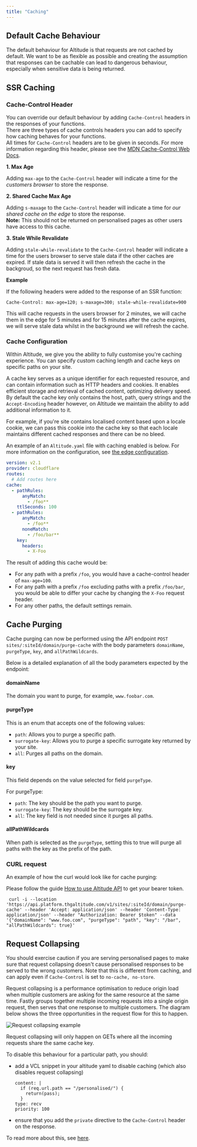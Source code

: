 ```yaml
---
title: "Caching"
---
```


## Default Cache Behaviour

The default behaviour for Altitude is that requests are not cached by default. We want to be as flexible as possible and creating the assumption that responses can be cachable can lead to dangerous behaviour, especially when sensitive data is being returned.

## SSR Caching

### Cache-Control Header

You can override our default behaviour by adding `Cache-Control` headers in the responses of your functions.  
There are three types of cache controls headers you can add to specify how caching behaves for your functions.  
All times for `Cache-Control` headers are to be given in seconds. For more information regarding this header, please see the [MDN Cache-Control Web Docs](https://developer.mozilla.org/en-US/docs/Web/HTTP/Headers/Cache-Control).

**1. Max Age**

Adding `max-age` to the `Cache-Control` header will indicate a time for the _customers browser_ to store the response.

**2. Shared Cache Max Age**

Adding `s-maxage` to the `Cache-Control` header will indicate a time for _our shared cache on the edge_ to store the response.  
**Note:** This should not be returned on personalised pages as other users have access to this cache.

**3. Stale While Revalidate**

Adding `stale-while-revalidate` to the `Cache-Control` header will indicate a time for the users browser to serve stale data
if the other caches are expired. If stale data is served it will then refresh the cache in the backgroud, so the next request
has fresh data.

**Example**

If the following headers were added to the response of an SSR function:

`Cache-Control: max-age=120; s-maxage=300; stale-while-revalidate=900`

This will cache requests in the users browser for 2 minutes, we will cache them in the edge for 5 minutes and for 15 minutes after the cache expires, we will serve
stale data whilst in the background we will refresh the cache.

### Cache Configuration

Within Altitude, we give you the ability to fully customise you're caching experience. You can specify custom caching length and cache keys on specific paths on your site.

A cache key serves as a unique identifier for each requested resource, and can contain information such as HTTP headers and cookies. It enables efficient storage and retrieval of cached content, optimizing delivery speed. By default the cache key only contains the host, path, query strings and the `Accept-Encoding` header however, on Altitude we maintain the ability to add additional information to it.

For example, if you're site contains localised content based upon a locale cookie, we can pass this cookie into the cache key so that each locale maintains different cached responses and there can be no bleed.

An example of an `Altitude.yaml` file with caching enabled is below. For more information on the configuration, see [the edge configuration](/reference/file-based-configuration/v2-1/).

```yaml
version: v2.1
provider: cloudflare
routes:
  # Add routes here
cache:
  - pathRules:
      anyMatch:
        - /foo**
    ttlSeconds: 100
  - pathRules:
      anyMatch:
        - /foo**
      noneMatch:
        - /foo/bar**
    key:
      headers:
        - X-Foo
```

The result of adding this cache would be:
- For any path with a prefix `/foo`, you would have a cache-control header of `max-age=100`.
- For any path with a prefix `/foo` excluding paths with a prefix `/foo/bar`, you would be able to differ your cache by changing the `X-Foo` request header.
- For any other paths, the default settings remain.

## Cache Purging

Cache purging can now be performed using the API endpoint `POST sites/:siteId/domain/purge-cache` with the body parameters `domainName`, `purgeType`, `key`, and `allPathWildcards`.

Below is a detailed explanation of all the body parameters expected by the endpoint:

#### domainName

The domain you want to purge, for example, `www.foobar.com`.

#### purgeType

This is an enum that accepts one of the following values:

- `path`: Allows you to purge a specific path.
- `surrogate-key`: Allows you to purge a specific surrogate key returned by your site.
- `all`: Purges all paths on the domain.

#### key

This field depends on the value selected for field `purgeType`.

For purgeType:

- `path`: The key should be the path you want to purge.
- `surrogate-key`: The key should be the surrogate key.
- `all`: The key field is not needed since it purges all paths.

#### allPathWildcards

When path is selected as the `purgeType`, setting this to true will purge all paths with the key as the prefix of the path.

### CURL request

An example of how the curl would look like for cache purging:

Please follow the guide [How to use Altitude API](/guides/how-to-use-altitude-api/) to get your bearer token.

```
 curl -i --location 'https://api.platform.thgaltitude.com/v1/sites/:siteId/domain/purge-cache' --header 'Accept: application/json' --header 'Content-Type: application/json' --header "Authorization: Bearer $token" --data '{"domainName": "www.foo.com", "purgeType": "path", "key": "/bar", "allPathWildcards": true}'
```

## Request Collapsing

You should exercise caution if you are serving personalised pages to make sure that request collapsing doesn't cause personalised responses to be served to the wrong customers. Note that this is different from caching, and can apply even if `Cache-Control` is set to `no-cache, no-store`.

Request collapsing is a performance optimisation to reduce origin load when multiple customers are asking for the same resource at the same time. Fastly groups together multiple incoming requests into a single origin request, then serves that one response to multiple customers. The diagram below shows the three opportunities in the request flow for this to happen.

![Request collapsing example](/statics/diagrams/cache/request-collapsing.png)

Request collapsing will only happen on GETs where all the incoming requests share the same cache key.

To disable this behaviour for a particular path, you should:
* add a VCL snippet in your altitude yaml to disable caching (which also disables request collapsing)
    ```- name: bypass_req_collapse
    content: |
      if (req.url.path == "/personalised/") {
        return(pass);
      }
    type: recv
    priority: 100
* ensure that you add the `private` directive to the `Cache-Control` header on the response.

To read more about this, see [here](https://www.fastly.com/documentation/guides/concepts/edge-state/cache/request-collapsing/).